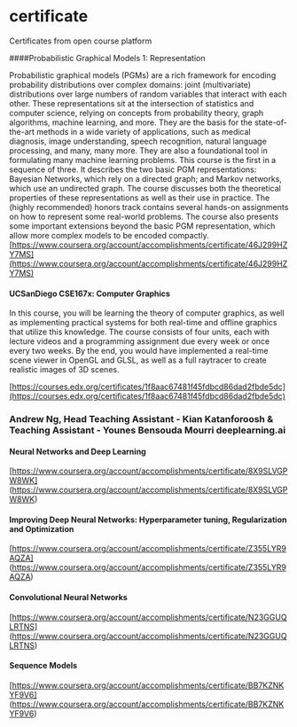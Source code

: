 # certificate
Certificates from open course platform 

####Probabilistic Graphical Models 1: Representation

Probabilistic graphical models (PGMs) are a rich framework for encoding probability distributions over complex domains: joint (multivariate) distributions over large numbers of random variables that interact with each other. These representations sit at the intersection of statistics and computer science, relying on concepts from probability theory, graph algorithms, machine learning, and more. They are the basis for the state-of-the-art methods in a wide variety of applications, such as medical diagnosis, image understanding, speech recognition, natural language processing, and many, many more. They are also a foundational tool in formulating many machine learning problems. This course is the first in a sequence of three. It describes the two basic PGM representations: Bayesian Networks, which rely on a directed graph; and Markov networks, which use an undirected graph. The course discusses both the theoretical properties of these representations as well as their use in practice. The (highly recommended) honors track contains several hands-on assignments on how to represent some real-world problems. The course also presents some important extensions beyond the basic PGM representation, which allow more complex models to be encoded compactly.
[https://www.coursera.org/account/accomplishments/certificate/46J299HZY7MS](https://www.coursera.org/account/accomplishments/certificate/46J299HZY7MS)


#### UCSanDiego CSE167x: Computer Graphics

In this course, you will be learning the theory of computer graphics, as well as implementing practical systems for both real-time and offline graphics that utilize this knowledge. The course consists of four units, each with lecture videos and a programming assignment due every week or once every two weeks. By the end, you would have implemented a real-time scene viewer in OpenGL and GLSL, as well as a full raytracer to create realistic images of 3D scenes.

[https://courses.edx.org/certificates/1f8aac67481f45fdbcd86dad2fbde5dc](https://courses.edx.org/certificates/1f8aac67481f45fdbcd86dad2fbde5dc)


### Andrew Ng, Head Teaching Assistant - Kian Katanforoosh & Teaching Assistant - Younes Bensouda Mourri deeplearning.ai

#### Neural Networks and Deep Learning
[https://www.coursera.org/account/accomplishments/certificate/8X9SLVGPW8WK]
(https://www.coursera.org/account/accomplishments/certificate/8X9SLVGPW8WK)

#### Improving Deep Neural Networks: Hyperparameter tuning, Regularization and Optimization
[https://www.coursera.org/account/accomplishments/certificate/Z355LYR9AQZA]
(https://www.coursera.org/account/accomplishments/certificate/Z355LYR9AQZA)

#### Convolutional Neural Networks
[https://www.coursera.org/account/accomplishments/certificate/N23GGUQLRTNS]
(https://www.coursera.org/account/accomplishments/certificate/N23GGUQLRTNS)

#### Sequence Models
[https://www.coursera.org/account/accomplishments/certificate/BB7KZNKYF9V6]
(https://www.coursera.org/account/accomplishments/certificate/BB7KZNKYF9V6)
